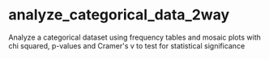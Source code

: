 # analyze_categorical_data_2way
Analyze a categorical dataset using frequency tables and mosaic plots with chi squared, p-values and Cramer's v to test for statistical significance
